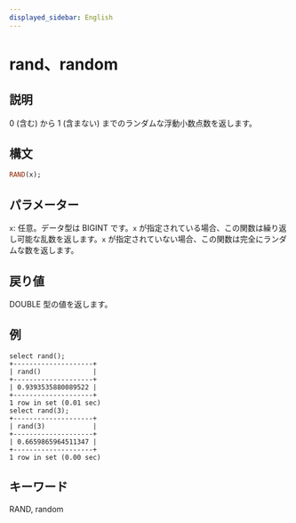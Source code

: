 ```yaml
---
displayed_sidebar: English
---
```


# rand、random

## 説明

0 (含む) から 1 (含まない) までのランダムな浮動小数点数を返します。

## 構文

```Haskell
RAND(x);
```

## パラメーター

`x`: 任意。データ型は BIGINT です。`x` が指定されている場合、この関数は繰り返し可能な乱数を返します。`x` が指定されていない場合、この関数は完全にランダムな数を返します。

## 戻り値

DOUBLE 型の値を返します。

## 例

```Plain Text
select rand();
+--------------------+
| rand()             |
+--------------------+
| 0.9393535880089522 |
+--------------------+
1 row in set (0.01 sec)
select rand(3);
+--------------------+
| rand(3)            |
+--------------------+
| 0.6659865964511347 |
+--------------------+
1 row in set (0.00 sec)
```

## キーワード

RAND, random
